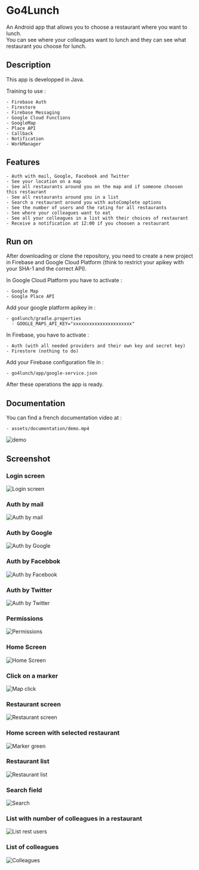 # Go4Lunch

An Android app that allows you to choose a restaurant where you want to lunch.  
You can see where your colleagues want to lunch and they can see what restaurant you choose for lunch.

## Description

This app is developped in Java.

Training to use :

    - Firebase Auth
    - Firestore
    - Firebase Messaging
    - Google Cloud Functions
    - GoogleMap
    - Place API
    - Callback
    - Notification
    - WorkManager

## Features

    - Auth with mail, Google, Facebook and Twitter
    - See your location on a map
    - See all restaurants around you on the map and if someone choosen this restaurant
    - See all restaurants around you in a list 
    - Search a restaurant around you with autoComplete options
    - See the number of users and the rating for all restaurants
    - See where your colleagues want to eat
    - See all your colleagues in a list with their choices of restaurant
    - Receive a notification at 12:00 if you choosen a restaurant

## Run on 

After downloading or clone the repository, you need to create a new project in Firebase and Google Cloud Platform (think to restrict your apikey with your SHA-1 and the correct API).  

In Google Cloud Platform you have to activate :  

    - Google Map
    - Google Place API

Add your google platform apikey in :

    - go4lunch/gradle.properties
      - GOOGLE_MAPS_API_KEY="xxxxxxxxxxxxxxxxxxxxxx"

In Firebase, you have to activate :

    - Auth (with all needed providers and their own key and secret key)
    - Firestore (nothing to do)

Add your Firebase configuration file in :

    - go4lunch/app/google-service.json

After these operations the app is ready.

## Documentation

You can find a french documentation video  at :

    - assets/documentation/demo.mp4

![demo](assets/documentation/demo.gif)

## Screenshot

### Login screen

![Login screen](assets/screenshot/1.webp)

### Auth by mail

![Auth by mail](assets/screenshot/2.webp)

### Auth by Google

![Auth by Google](assets/screenshot/3.webp)

### Auth by Facebbok

![Auth by Facebook](assets/screenshot/4.webp)

### Auth by Twitter

![Auth by Twitter](assets/screenshot/5.webp)

### Permissions

![Permissions](assets/screenshot/6.webp)

### Home Screen

![Home Screen](assets/screenshot/7.webp)

### Click on a marker

![Map click](assets/screenshot/8.webp)

### Restaurant screen

![Restaurant screen](assets/screenshot/9.webp)

### Home screen with selected restaurant

![Marker green](assets/screenshot/10.webp)

### Restaurant list

![Restaurant list](assets/screenshot/11.webp)

### Search field

![Search](assets/screenshot/12.webp)

### List with number of colleagues in a restaurant

![List rest users](assets/screenshot/13.webp)

### List of colleagues

![Colleagues](assets/screenshot/14.webp)
